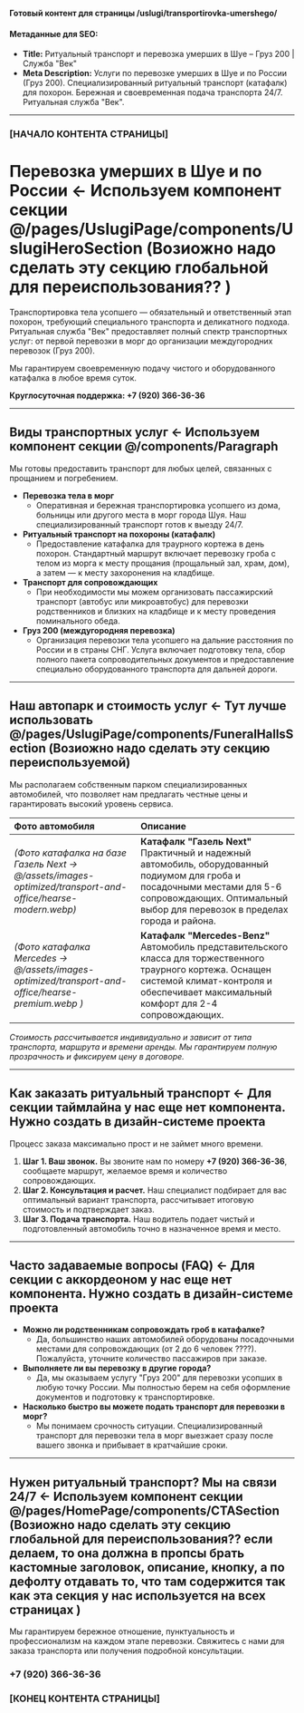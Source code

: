 **Готовый контент для страницы /uslugi/transportirovka-umershego/**

####

#### **Метаданные для SEO:**

- **Title:** Ритуальный транспорт и перевозка умерших в Шуе – Груз 200 | Служба "Век"
- **Meta Description:** Услуги по перевозке умерших в Шуе и по России (Груз 200). Специализированный ритуальный транспорт (катафалк) для похорон. Бережная и своевременная подача транспорта 24/7. Ритуальная служба "Век".

---

### **\[НАЧАЛО КОНТЕНТА СТРАНИЦЫ\]**

# **Перевозка умерших в Шуе и по России** <- Используем компонент секции @/pages/UslugiPage/components/UslugiHeroSection (Возиожно надо сделать эту секцию глобальной для переиспользования?? )

Транспортировка тела усопшего — обязательный и ответственный этап похорон, требующий специального транспорта и деликатного подхода. Ритуальная служба "Век" предоставляет полный спектр транспортных услуг: от первой перевозки в морг до организации междугородних перевозок (Груз 200).

Мы гарантируем своевременную подачу чистого и оборудованного катафалка в любое время суток.

**Круглосуточная поддержка: \+7 (920) 366-36-36**

---

## **Виды транспортных услуг** <- Используем компонент секции @/components/Paragraph

Мы готовы предоставить транспорт для любых целей, связанных с прощанием и погребением.

- **Перевозка тела в морг**
  - Оперативная и бережная транспортировка усопшего из дома, больницы или другого места в морг города Шуя. Наш специализированный транспорт готов к выезду 24/7.
- **Ритуальный транспорт на похороны (катафалк)**
  - Предоставление катафалка для траурного кортежа в день похорон. Стандартный маршрут включает перевозку гроба с телом из морга к месту прощания (прощальный зал, храм, дом), а затем — к месту захоронения на кладбище.
- **Транспорт для сопровождающих**
  - При необходимости мы можем организовать пассажирский транспорт (автобус или микроавтобус) для перевозки родственников и близких на кладбище и к месту проведения поминального обеда.
- **Груз 200 (междугородняя перевозка)**
  - Организация перевозки тела усопшего на дальние расстояния по России и в страны СНГ. Услуга включает подготовку тела, сбор полного пакета сопроводительных документов и предоставление специально оборудованного транспорта для дальней дороги.

---

## **Наш автопарк и стоимость услуг** <- Тут лучше использовать @/pages/UslugiPage/components/FuneralHallsSection (Возиожно надо сделать эту секцию переиспользуемой)

Мы располагаем собственным парком специализированных автомобилей, что позволяет нам предлагать честные цены и гарантировать высокий уровень сервиса.

| Фото автомобиля                                                                                             | Описание                                                                                                                                                                                                |
| :---------------------------------------------------------------------------------------------------------- | :------------------------------------------------------------------------------------------------------------------------------------------------------------------------------------------------------ |
| _(Фото катафалка на базе Газель Next -> @/assets/images-optimized/transport-and-office/hearse-modern.webp)_ | **Катафалк "Газель Next"** Практичный и надежный автомобиль, оборудованный подиумом для гроба и посадочными местами для 5-6 сопровождающих. Оптимальный выбор для перевозок в пределах города и района. |
| _(Фото катафалка Mercedes -> @/assets/images-optimized/transport-and-office/hearse-premium.webp )_          | **Катафалк "Mercedes-Benz"** Автомобиль представительского класса для торжественного траурного кортежа. Оснащен системой климат-контроля и обеспечивает максимальный комфорт для 2-4 сопровождающих.    |

_Стоимость рассчитывается индивидуально и зависит от типа транспорта, маршрута и времени аренды. Мы гарантируем полную прозрачность и фиксируем цену в договоре._

---

## **Как заказать ритуальный транспорт** <- Для секции таймлайна у нас еще нет компонента. Нужно создать в дизайн-системе проекта

Процесс заказа максимально прост и не займет много времени.

1. **Шаг 1\. Ваш звонок.** Вы звоните нам по номеру **\+7 (920) 366-36-36**, сообщаете маршрут, желаемое время и количество сопровождающих.
2. **Шаг 2\. Консультация и расчет.** Наш специалист подбирает для вас оптимальный вариант транспорта, рассчитывает итоговую стоимость и подтверждает заказ.
3. **Шаг 3\. Подача транспорта.** Наш водитель подает чистый и подготовленный автомобиль точно в назначенное время и место.

---

## **Часто задаваемые вопросы (FAQ)** <- Для секции с аккордеоном у нас еще нет компонента. Нужно создать в дизайн-системе проекта

- **Можно ли родственникам сопровождать гроб в катафалке?**
  - Да, большинство наших автомобилей оборудованы посадочными местами для сопровождающих (от 2 до 6 человек ????). Пожалуйста, уточните количество пассажиров при заказе.
- **Выполняете ли вы перевозку в другие города?**
  - Да, мы оказываем услугу "Груз 200" для перевозки усопших в любую точку России. Мы полностью берем на себя оформление документов и подготовку к транспортировке.
- **Насколько быстро вы можете подать транспорт для перевозки в морг?**
  - Мы понимаем срочность ситуации. Специализированный транспорт для перевозки тела в морг выезжает сразу после вашего звонка и прибывает в кратчайшие сроки.

---

## **Нужен ритуальный транспорт? Мы на связи 24/7** <- Используем компонент секции @/pages/HomePage/components/CTASection (Возиожно надо сделать эту секцию глобальной для переиспользования?? если делаем, то она должна в пропсы брать кастомные заголовок, описание, кнопку, а по дефолту отдавать то, что там содержится так как эта секция у нас используется на всех страницах )

Мы гарантируем бережное отношение, пунктуальность и профессионализм на каждом этапе перевозки. Свяжитесь с нами для заказа транспорта или получения подробной консультации.

### **\+7 (920) 366-36-36**

### **\[КОНЕЦ КОНТЕНТА СТРАНИЦЫ\]**
